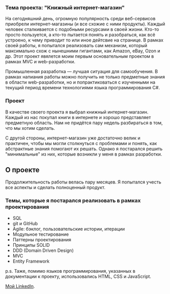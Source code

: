 <h3>Тема проекта: "Книжный интернет-магазин"</h3>
<p>
          На сегодняшний день, огромную популярность среди веб-сервисов приобрели интернет-магазины (и все схожие с ними продукты). Каждый человек сталкивается с подобными ресурсами в своей жизни. Кто-то просто пользуется, а кто-то пытается понять и разобраться, как всё устроено, к чему приводит то или иное дейтсвие на странице.
    В рамках своей работы, я попытался реализовать сам механизм, который максимально схож с нынешними гигантами, как Amazon, eBay, Ozon и др.
  Этот проект явялется моим первым основательным проектом в рамках MVC и web-разработки. 
</p>
<p>
    Промышленная разработка — лучшая ситуация для самообучения. В рамках напиания работы можно получить не только предметные знания в области web-разработки, но и попрактиковаться с изученными на текущий период времени технологиями языка программирования C#.
</p>

<h3>Проект</h3>
<p>
    В качестве своего проекта я выбрал книжный интернет-магазин. Каждый из нас покупал книги в интернете и хорошо представляет предметную область. Нам не придётся пару недель разбираться в том, что мы хотим сделать.
</p>
<p>
    С другой стороны, интернет-магазин уже достаточно велик и практичен, чтобы мы могли столкнуться с проблемами и понять, как абстрактные знания помогают их решать. Однако я постарался решить "минимальные" из них, которые возникли у меня в рамках разработки.
</p>

<h2>О проекте</h2>
<p>
    Продолжительность работы велась пару месяцев. Я попытался учесть все аспекты и сделать полноценный продукт.
</p>

<h3>Темы, которые я постарался реализовать в рамках проектирования</h3>
<ul>
    <li>SQL</li>
    <li>git и GitHub</li>
    <li>Agile: бэклог, пользовательские истории, итерации</li>
    <li>Модульное тестирование</li>
    <li>Паттерны проектирования</li>
    <li>Принципы SOLID</li>
    <li>DDD (Domain Driven Design)</li>
    <li>MVC</li>
    <li>Entity Framework</li>
</ul>
<p>
    p.s. Таже, помимо языков программирования, указанных в документации к проекту, использовались HTML, CSS и JavaScript.
</p>

<p>
    <a href="https://www.linkedin.com/in/glebyshka/">Мой LinkedIn</a>.
</p>
